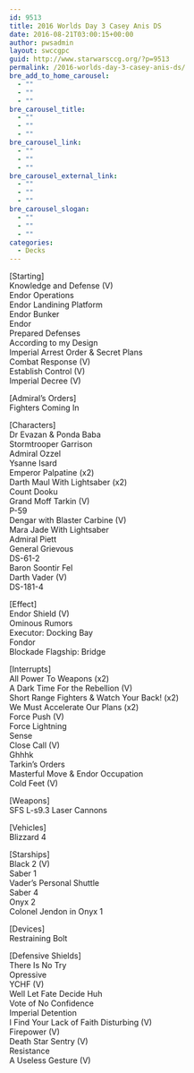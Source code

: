```yaml
---
id: 9513
title: 2016 Worlds Day 3 Casey Anis DS
date: 2016-08-21T03:00:15+00:00
author: pwsadmin
layout: swccgpc
guid: http://www.starwarsccg.org/?p=9513
permalink: /2016-worlds-day-3-casey-anis-ds/
bre_add_to_home_carousel:
  - ""
  - ""
  - ""
bre_carousel_title:
  - ""
  - ""
  - ""
bre_carousel_link:
  - ""
  - ""
  - ""
bre_carousel_external_link:
  - ""
  - ""
  - ""
bre_carousel_slogan:
  - ""
  - ""
  - ""
categories:
  - Decks
---
```

[Starting]  
Knowledge and Defense (V)  
Endor Operations  
Endor Landining Platform  
Endor Bunker  
Endor  
Prepared Defenses  
According to my Design  
Imperial Arrest Order & Secret Plans  
Combat Response (V)  
Establish Control (V)  
Imperial Decree (V)

[Admiral&#8217;s Orders]  
Fighters Coming In

[Characters]  
Dr Evazan & Ponda Baba  
Stormtrooper Garrison  
Admiral Ozzel  
Ysanne Isard  
Emperor Palpatine (x2)  
Darth Maul With Lightsaber (x2)  
Count Dooku  
Grand Moff Tarkin (V)  
P-59  
Dengar with Blaster Carbine (V)  
Mara Jade With Lightsaber  
Admiral Piett  
General Grievous  
DS-61-2  
Baron Soontir Fel  
Darth Vader (V)  
DS-181-4

[Effect]  
Endor Shield (V)  
Ominous Rumors  
Executor: Docking Bay  
Fondor  
Blockade Flagship: Bridge

[Interrupts]  
All Power To Weapons (x2)  
A Dark Time For the Rebellion (V)  
Short Range Fighters & Watch Your Back! (x2)  
We Must Accelerate Our Plans (x2)  
Force Push (V)  
Force Lightning  
Sense  
Close Call (V)  
Ghhhk  
Tarkin&#8217;s Orders  
Masterful Move & Endor Occupation  
Cold Feet (V)

[Weapons]  
SFS L-s9.3 Laser Cannons

[Vehicles]  
Blizzard 4

[Starships]  
Black 2 (V)  
Saber 1  
Vader&#8217;s Personal Shuttle  
Saber 4  
Onyx 2  
Colonel Jendon in Onyx 1

[Devices]  
Restraining Bolt

[Defensive Shields]  
There Is No Try  
Opressive  
YCHF (V)  
Well Let Fate Decide Huh  
Vote of No Confidence  
Imperial Detention  
I Find Your Lack of Faith Disturbing (V)  
Firepower (V)  
Death Star Sentry (V)  
Resistance  
A Useless Gesture (V)
